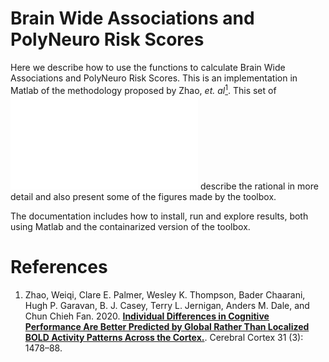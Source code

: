 # Brain Wide Associations and PolyNeuro Risk Scores

Here we describe how to use the functions to calculate Brain Wide Associations and PolyNeuro Risk Scores. This is an implementation in Matlab of the methodology proposed by Zhao, *et. al*[<sup>1</sup>](https://pubmed.ncbi.nlm.nih.gov/33145600/). This set of ![slides](./intro/BWAS_brain_features_behavior_biostats_JC.pdf) describe the rational in more detail and also present some of the figures made by the toolbox.

The documentation includes how to install, run and explore  results, both using Matlab and the containarized version of the toolbox.


# References


1. Zhao, Weiqi, Clare E. Palmer, Wesley K. Thompson, Bader Chaarani, Hugh P. Garavan, B. J. Casey, Terry L. Jernigan, Anders M. Dale, and Chun Chieh Fan. 2020. [**Individual Differences in Cognitive Performance Are Better Predicted by Global Rather Than Localized BOLD Activity Patterns Across the Cortex.**](https://pubmed.ncbi.nlm.nih.gov/33145600). Cerebral Cortex  31 (3): 1478–88.